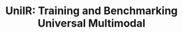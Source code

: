 ---
layout: post
title: 'UniIR: Training and Benchmarking Universal Multimodal'
subtitle: ''
categories: Computer Vision
tags: [Multimodal]
pdf_url: 'https://drive.google.com/file/d/1T3F_624bpfymQQxLJ_dqO4TNSjJTjEME/preview'
---